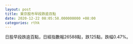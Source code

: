 ```yaml
---
layout: post
title: 東京股市早段跌逾百點
date: 2020-12-22 08:05:58.000000000 +08:00
categories: rthk
---
```


日股早段跌逾百點，日經指數報26588點，跌125點，跌幅0.47%。
